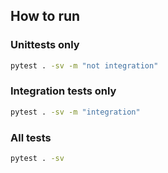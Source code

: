## How to run

### Unittests only

```bash
pytest . -sv -m "not integration"
```

### Integration tests only

```bash
pytest . -sv -m "integration"
```

### All tests

```bash
pytest . -sv
```
